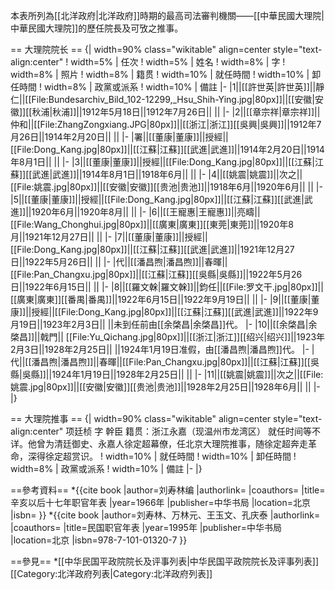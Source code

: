 本表所列為[[北洋政府|北洋政府]]時期的最高司法審判機關——[[中華民國大理院|中華民國大理院]]的歷任院長及可攷之推事。

== 大理院院长 ==
{| width=90% class="wikitable" align=center style="text-align:center"
! width=5%  | 任次
! width=5% | 姓名
! width=8% | 字
! width=8% | 照片
! width=8% | 籍贯
! width=10%  | 就任時間
! width=10%  | 卸任時間
! width=8%  | 政黨或派系
! width=10%  | 備註
|-
|1||[[許世英|許世英]]||靜仁||[[File:Bundesarchiv_Bild_102-12299,_Hsu_Shih-Ying.jpg|80px]]||[[安徽|安徽]][[秋浦|秋浦]]||1912年5月18日||1912年7月26日|| ||
|-
|2||[[章宗祥|章宗祥]]||仲和||[[File:ZhangZongxiang.JPG|80px]]||[[浙江|浙江]][[吳興|吳興]]||1912年7月26日||1914年2月20日|| ||
|-
|署||[[董康|董康]]||授經||[[File:Dong_Kang.jpg|80px]]||[[江蘇|江蘇]][[武進|武進]]||1914年2月20日||1914年8月1日|| ||
|-
|3||[[董康|董康]]||授經||[[File:Dong_Kang.jpg|80px]]||[[江蘇|江蘇]][[武進|武進]]||1914年8月1日||1918年6月|| ||
|-
|4||[[姚震|姚震]]||次之||[[File:姚震.jpg|80px]]||[[安徽|安徽]][[贵池|贵池]]||1918年6月||1920年6月|| ||
|-
|5||[[董康|董康]]||授經||[[File:Dong_Kang.jpg|80px]]||[[江蘇|江蘇]][[武進|武進]]||1920年6月||1920年8月|| ||
|-
|6||[[王寵惠|王寵惠]]||亮疇||[[File:Wang_Chonghui.jpg|80px]]||[[廣東|廣東]][[東莞|東莞]]||1920年8月||1921年12月27日|| ||
|-
|7||[[董康|董康]]||授經||[[File:Dong_Kang.jpg|80px]]||[[江蘇|江蘇]][[武進|武進]]||1921年12月27日||1922年5月26日|| ||
|-
|代||[[潘昌煦|潘昌煦]]||春暉||[[File:Pan_Changxu.jpg|80px]]||[[江蘇|江蘇]][[吳縣|吳縣]]||1922年5月26日||1922年6月15日|| ||
|-
|8||[[羅文榦|羅文榦]]||鈞任||[[File:罗文干.jpg|80px]]||[[廣東|廣東]][[番禺|番禺]]||1922年6月15日||1922年9月19日|| ||
|-
|9||[[董康|董康]]||授經||[[File:Dong_Kang.jpg|80px]]||[[江蘇|江蘇]][[武進|武進]]||1922年9月19日||1923年2月3日|| ||未到任前由[[余棨昌|余棨昌]]代。
|-
|10||[[余棨昌|余棨昌]]||戟門|| [[File:Yu_Qichang.jpg|80px]]||[[浙江|浙江]][[绍兴|绍兴]]||1923年2月3日||1928年2月25日|| ||1924年1月19日准假，由[[潘昌煦|潘昌煦]]代。
|-
|代||[[潘昌煦|潘昌煦]]||春暉||[[File:Pan_Changxu.jpg|80px]]||[[江蘇|江蘇]][[吳縣|吳縣]]||1924年1月19日||1928年2月25日|| ||
|-
|11||[[姚震|姚震]]||次之||[[File:姚震.jpg|80px]]||[[安徽|安徽]][[贵池|贵池]]||1928年2月25日||1928年6月|| ||
|-
|}

== 大理院推事 ==
{| width=90% class="wikitable" align=center style="text-align:center"
  项廷桢       字 幹臣       籍贯：浙江永嘉（现温州市龙湾区）    就任时间等不详。他曾为清廷御史、永嘉人徐定超幕僚，任北京大理院推事，随徐定超奔走革命，深得徐定超赏识。
! width=10%  | 就任時間
! width=10%  | 卸任時間
! width=8%  | 政黨或派系
! width=10%  | 備註
|-
|}

==參考資料==
*{{cite book |author=刘寿林编 |authorlink= |coauthors= |title=辛亥以后十七年职官年表 |year=1966年 |publisher=中华书局 |location=北京 |isbn= }}
*{{cite book |author=刘寿林、万林元、王玉文、孔庆泰 |authorlink= |coauthors= |title=民国职官年表 |year=1995年 |publisher=中华书局 |location=北京 |isbn=978-7-101-01320-7 }}

==參見==
*[[中华民国平政院院长及评事列表|中华民国平政院院长及评事列表]]
[[Category:北洋政府列表|Category:北洋政府列表]]